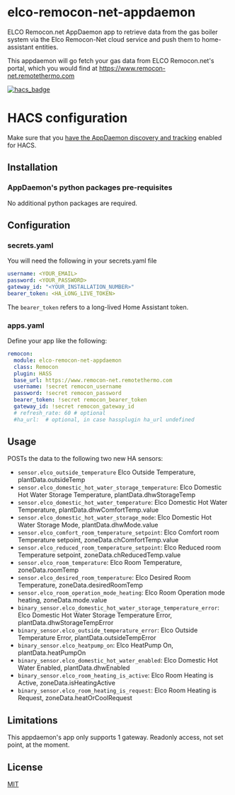 # elco-remocon-net-appdaemon

ELCO Remocon.net AppDaemon app to retrieve data from the gas boiler system via the Elco Remocon-Net cloud service and push them to home-assistant entities.

This appdaemon will go fetch your gas data from ELCO Remocon.net's portal, which you would find at https://www.remocon-net.remotethermo.com

[![hacs_badge](https://img.shields.io/badge/HACS-Default-41BDF5.svg?style=for-the-badge)](https://github.com/hacs/integration)

# HACS configuration
Make sure that you [have the AppDaemon discovery and tracking](https://hacs.xyz/docs/categories/appdaemon_apps) enabled for HACS.

## Installation

### AppDaemon's python packages pre-requisites

No additional python packages are required.

## Configuration

### secrets.yaml
You will need the following in your secrets.yaml file

```yaml
username: <YOUR_EMAIL>
password: <YOUR_PASSWORD>
gateway_id: "<YOUR_INSTALLATION_NUMBER>"
bearer_token: <HA_LONG_LIVE_TOKEN>
```

The `bearer_token` refers to a long-lived Home Assistant token.

### apps.yaml

Define your app like the following:

```yaml
remocon:
  module: elco-remocon-net-appdaemon
  class: Remocon
  plugin: HASS
  base_url: https://www.remocon-net.remotethermo.com
  username: !secret remocon_username
  password: !secret remocon_password
  bearer_token: !secret remocon_bearer_token
  gateway_id: !secret remocon_gateway_id
  # refresh_rate: 60 # optional
  #ha_url:  # optional, in case hassplugin ha_url undefined
```

## Usage

POSTs the data to the following two new HA sensors:

- `sensor.elco_outside_temperature` Elco Outside Temperature, plantData.outsideTemp
- `sensor.elco_domestic_hot_water_storage_temperature`: Elco Domestic Hot Water Storage Temperature, plantData.dhwStorageTemp
- `sensor.elco_domestic_hot_water_temperature`: Elco Domestic Hot Water Temperature, plantData.dhwComfortTemp.value
- `sensor.elco_domestic_hot_water_storage_mode`: Elco Domestic Hot Water Storage Mode, plantData.dhwMode.value
- `sensor.elco_comfort_room_temperature_setpoint`: Elco Comfort room Temperature setpoint, zoneData.chComfortTemp.value
- `sensor.elco_reduced_room_temperature_setpoint`: Elco Reduced room Temperature setpoint, zoneData.chReducedTemp.value
- `sensor.elco_room_temperature`: Elco Room Temperature, zoneData.roomTemp
- `sensor.elco_desired_room_temperature`: Elco Desired Room Temperature, zoneData.desiredRoomTemp
- `sensor.elco_room_operation_mode_heating`: Elco Room Operation mode heating, zoneData.mode.value
- `binary_sensor.elco_domestic_hot_water_storage_temperature_error`: Elco Domestic Hot Water Storage Temperature Error, plantData.dhwStorageTempError
- `binary_sensor.elco_outside_temperature_error`: Elco Outside Temperature Error, plantData.outsideTempError
- `binary_sensor.elco_heatpump_on`: Elco HeatPump On, plantData.heatPumpOn
- `binary_sensor.elco_domestic_hot_water_enabled`: Elco Domestic Hot Water Enabled, plantData.dhwEnabled
- `binary_sensor.elco_room_heating_is_active`: Elco Room Heating is Active, zoneData.isHeatingActive
- `binary_sensor.elco_room_heating_is_request`: Elco Room Heating is Request, zoneData.heatOrCoolRequest

## Limitations

This appdaemon's app only supports 1 gateway.
Readonly access, not set point, at the moment.

## License

[MIT](LICENSE)